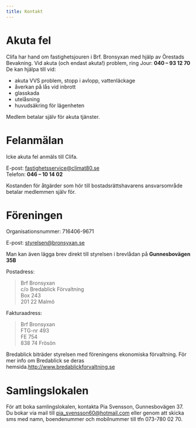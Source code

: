 ```yaml
---
title: Kontakt
---
```


Akuta fel
=========
Clifa har hand om fastighetsjouren i Brf. Bronsyxan med hjälp av Örestads Bevakning. Vid akuta (och endast akuta!) problem, ring Jour: **040 – 93 12 70** De kan hjälpa till vid:

- akuta VVS problem, stopp i avlopp, vattenläckage
- åverkan på lås vid inbrott
- glasskada
- utelåsning
- huvudsäkring för lägenheten

Medlem betalar själv för akuta tjänster.

Felanmälan
==========

Icke akuta fel anmäls till Clifa.

E-post: 	fastighetsservice@climat80.se  
Telefon: 	**046 – 10 14 02**

Kostanden för åtgärder som hör till bostadsrättshavarens ansvarsområde betalar medlemmen själv för.
 

Föreningen
==============

Organisationsnummer: 716406-9671

E-post: styrelsen@bronsyxan.se

Man kan även lägga brev direkt till styrelsen i brevlådan på **Gunnesbovägen 35B**

Postadress:

> Brf Bronsyxan  
> c/o Bredablick Förvaltning  
> Box 243  
> 201 22 Malmö  

Fakturaadress:

> Brf Bronsyxan  
> FTG-nr 493  
> FE 754  
> 838 74 Frösön  

Bredablick biträder styrelsen med föreningens ekonomiska förvaltning. För mer info om Bredablick se deras hemsida.http://www.bredablickforvaltning.se

Samlingslokalen
================

För att boka samlingslokalen, kontakta Pia Svensson, Gunnesbovägen 37. Du bokar via mail till pia_svensson60@hotmail.com eller genom att skicka sms med namn, boendenummer och mobilnummer till tfn 073-780 02 70.

